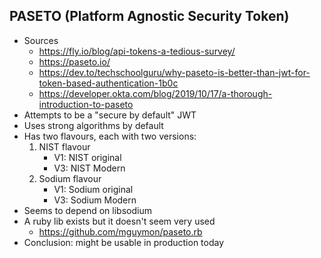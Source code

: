 ## PASETO (Platform Agnostic Security Token)

* Sources
    * https://fly.io/blog/api-tokens-a-tedious-survey/
    * https://paseto.io/
    * https://dev.to/techschoolguru/why-paseto-is-better-than-jwt-for-token-based-authentication-1b0c
    * https://developer.okta.com/blog/2019/10/17/a-thorough-introduction-to-paseto
* Attempts to be a "secure by default" JWT
* Uses strong algorithms by default
* Has two flavours, each with two versions:
    1. NIST flavour
        * V1: NIST original
        * V3: NIST Modern
    1. Sodium flavour
        * V1: Sodium original
        * V3: Sodium Modern
* Seems to depend on libsodium
* A ruby lib exists but it doesn't seem very used
    * https://github.com/mguymon/paseto.rb
* Conclusion: might be usable in production today

